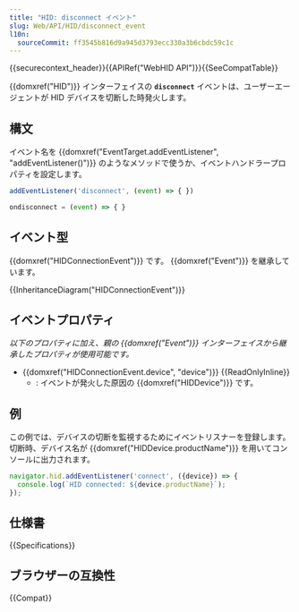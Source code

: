 ```yaml
---
title: "HID: disconnect イベント"
slug: Web/API/HID/disconnect_event
l10n:
  sourceCommit: ff3545b816d9a945d3793ecc330a3b6cbdc59c1c
---
```


{{securecontext_header}}{{APIRef("WebHID API")}}{{SeeCompatTable}}

{{domxref("HID")}} インターフェイスの **`disconnect`** イベントは、ユーザーエージェントが HID デバイスを切断した時発火します。

## 構文

イベント名を {{domxref("EventTarget.addEventListener", "addEventListener()")}} のようなメソッドで使うか、イベントハンドラープロパティを設定します。

```js
addEventListener('disconnect', (event) => { })

ondisconnect = (event) => { }
```

## イベント型

{{domxref("HIDConnectionEvent")}} です。 {{domxref("Event")}} を継承しています。

{{InheritanceDiagram("HIDConnectionEvent")}}

## イベントプロパティ

_以下のプロパティに加え、親の {{domxref("Event")}} インターフェイスから継承したプロパティが使用可能です。_

- {{domxref("HIDConnectionEvent.device", "device")}} {{ReadOnlyInline}}
  - : イベントが発火した原因の {{domxref("HIDDevice")}} です。

## 例

この例では、デバイスの切断を監視するためにイベントリスナーを登録します。切断時、デバイス名が {{domxref("HIDDevice.productName")}} を用いてコンソールに出力されます。

```js
navigator.hid.addEventListener('connect', ({device}) => {
  console.log(`HID connected: ${device.productName}`);
});
```

## 仕様書

{{Specifications}}

## ブラウザーの互換性

{{Compat}}

